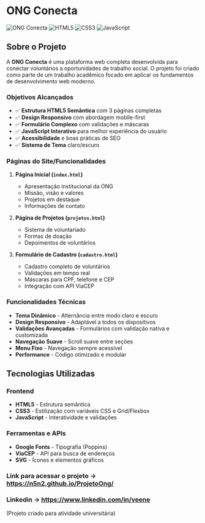 # ONG Conecta

>
![ONG Conecta](https://img.shields.io/badge/Status-Concluído-green)
![HTML5](https://img.shields.io/badge/HTML5-E34F26?style=flat&logo=html5&logoColor=white)
![CSS3](https://img.shields.io/badge/CSS3-1572B6?style=flat&logo=css3&logoColor=white)
![JavaScript](https://img.shields.io/badge/JavaScript-F7DF1E?style=flat&logo=javascript&logoColor=black)

## Sobre o Projeto

A **ONG Conecta** é uma plataforma web completa desenvolvida para conectar voluntários a oportunidades de trabalho social. O projeto foi criado como parte de um trabalho acadêmico focado em aplicar os fundamentos de desenvolvimento web moderno.

### Objetivos Alcançados

- ✅ **Estrutura HTML5 Semântica** com 3 páginas completas
- ✅ **Design Responsivo** com abordagem mobile-first
- ✅ **Formulário Complexo** com validações e máscaras
- ✅ **JavaScript Interativo** para melhor experiência do usuário
- ✅ **Acessibilidade** e boas práticas de SEO
- ✅ **Sistema de Tema** claro/escuro

### Páginas do Site/Funcionalidades

1. **Página Inicial (`index.html`)**
   - Apresentação institucional da ONG
   - Missão, visão e valores
   - Projetos em destaque
   - Informações de contato

2. **Página de Projetos (`projetos.html`)**
   - Sistema de voluntariado
   - Formas de doação
   - Depoimentos de voluntários

3. **Formulário de Cadastro (`cadastro.html`)**
   - Cadastro completo de voluntários
   - Validações em tempo real
   - Máscaras para CPF, telefone e CEP
   - Integração com API ViaCEP

### Funcionalidades Técnicas

- **Tema Dinâmico** - Alternância entre modo claro e escuro
- **Design Responsivo** - Adaptável a todos os dispositivos
- **Validações Avançadas** - Formulários com validação nativa e customizada
- **Navegação Suave** - Scroll suave entre seções
- **Menu Fixo** - Navegação sempre acessível
- **Performance** - Código otimizado e modular

## Tecnologias Utilizadas

### Frontend
- **HTML5** - Estrutura semântica
- **CSS3** - Estilização com variáveis CSS e Grid/Flexbox
- **JavaScript** - Interatividade e validações

### Ferramentas e APIs
- **Google Fonts** - Tipografia (Poppins)
- **ViaCEP** - API para busca de endereços
- **SVG** - Ícones e elementos gráficos

### Link para acessar o projeto -> https://n5n2.github.io/ProjetoOng/
### Linkedin -> https://www.linkedin.com/in/veene

(Projeto criado para atividade universitária)
